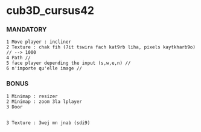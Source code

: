 # cub3D_cursus42
### MANDATORY
	1 Move player : incliner
	2 Texture : chak fih (7it tswira fach kat9rb liha, pixels kaytkharb9o) // --> 1000
	4 Path //
	5 face player depending the input (s,w,e,n) //
	6 n'importe qu'elle image //

### BONUS
	1 Minimap : resizer
	2 Minimap : zoom 3la lplayer
	3 Door


	3 Texture : 3wej mn jnab (sdi9)